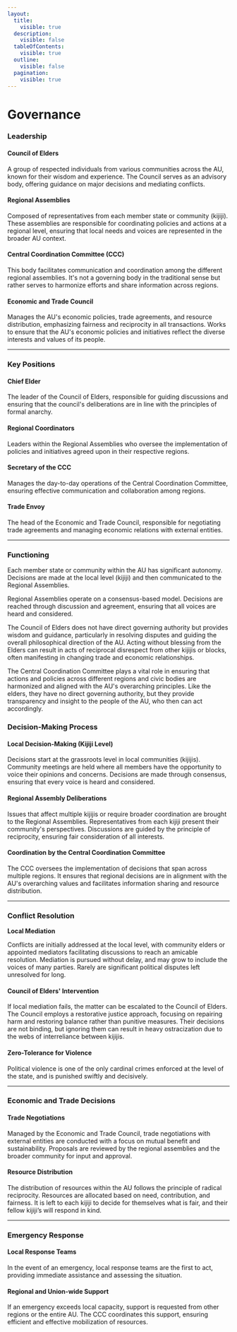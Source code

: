 ```yaml
---
layout:
  title:
    visible: true
  description:
    visible: false
  tableOfContents:
    visible: true
  outline:
    visible: false
  pagination:
    visible: true
---
```


# Governance

### Leadership

#### Council of Elders

A group of respected individuals from various communities across the AU, known for their wisdom and experience. The Council serves as an advisory body, offering guidance on major decisions and mediating conflicts.

#### Regional Assemblies

Composed of representatives from each member state or community (kijiji). These assemblies are responsible for coordinating policies and actions at a regional level, ensuring that local needs and voices are represented in the broader AU context.

#### Central Coordination Committee (CCC)

This body facilitates communication and coordination among the different regional assemblies. It's not a governing body in the traditional sense but rather serves to harmonize efforts and share information across regions.

#### Economic and Trade Council

Manages the AU's economic policies, trade agreements, and resource distribution, emphasizing fairness and reciprocity in all transactions. Works to ensure that the AU's economic policies and initiatives reflect the diverse interests and values of its people.

***

### Key Positions

#### Chief Elder

The leader of the Council of Elders, responsible for guiding discussions and ensuring that the council's deliberations are in line with the principles of formal anarchy.

#### Regional Coordinators

Leaders within the Regional Assemblies who oversee the implementation of policies and initiatives agreed upon in their respective regions.

#### Secretary of the CCC

Manages the day-to-day operations of the Central Coordination Committee, ensuring effective communication and collaboration among regions.

#### Trade Envoy

The head of the Economic and Trade Council, responsible for negotiating trade agreements and managing economic relations with external entities.

***

### Functioning

Each member state or community within the AU has significant autonomy. Decisions are made at the local level (kijiji) and then communicated to the Regional Assemblies.

Regional Assemblies operate on a consensus-based model. Decisions are reached through discussion and agreement, ensuring that all voices are heard and considered.

The Council of Elders does not have direct governing authority but provides wisdom and guidance, particularly in resolving disputes and guiding the overall philosophical direction of the AU. Acting without blessing from the Elders can result in acts of reciprocal disrespect from other kijijis or blocks, often manifesting in changing trade and economic relationships.

The Central Coordination Committee plays a vital role in ensuring that actions and policies across different regions and civic bodies are harmonized and aligned with the AU's overarching principles. Like the elders, they have no direct governing authority, but they provide transparency and insight to the people of the AU, who then can act accordingly.

### **Decision-Making Process**

#### **Local Decision-Making (Kijiji Level)**

Decisions start at the grassroots level in local communities (kijijis). Community meetings are held where all members have the opportunity to voice their opinions and concerns. Decisions are made through consensus, ensuring that every voice is heard and considered.

#### **Regional Assembly Deliberations**

Issues that affect multiple kijijis or require broader coordination are brought to the Regional Assemblies. Representatives from each kijiji present their community's perspectives. Discussions are guided by the principle of reciprocity, ensuring fair consideration of all interests.

#### **Coordination by the Central Coordination Committee**

The CCC oversees the implementation of decisions that span across multiple regions. It ensures that regional decisions are in alignment with the AU's overarching values and facilitates information sharing and resource distribution.

***

### **Conflict Resolution**

**Local Mediation**

Conflicts are initially addressed at the local level, with community elders or appointed mediators facilitating discussions to reach an amicable resolution. Mediation is pursued without delay, and may grow to include the voices of many parties. Rarely are significant political disputes left unresolved for long.

#### **Council of Elders' Intervention**

If local mediation fails, the matter can be escalated to the Council of Elders. The Council employs a restorative justice approach, focusing on repairing harm and restoring balance rather than punitive measures. Their decisions are not binding, but ignoring them can result in heavy ostracization due to the webs of interreliance between kijijis.

#### **Zero-Tolerance for Violence**

Political violence is one of the only cardinal crimes enforced at the level of the state, and is punished swiftly and decisively.

***

### **Economic and Trade Decisions**

#### Trade Negotiations

Managed by the Economic and Trade Council, trade negotiations with external entities are conducted with a focus on mutual benefit and sustainability. Proposals are reviewed by the regional assemblies and the broader community for input and approval.

#### Resource Distribution

The distribution of resources within the AU follows the principle of radical reciprocity. Resources are allocated based on need, contribution, and fairness. It is left to each kijiji to decide for themselves what is fair, and their fellow kijiji’s will respond in kind.

***

### **Emergency Response**

#### Local Response Teams

In the event of an emergency, local response teams are the first to act, providing immediate assistance and assessing the situation.

#### Regional and Union-wide Support

If an emergency exceeds local capacity, support is requested from other regions or the entire AU. The CCC coordinates this support, ensuring efficient and effective mobilization of resources.
